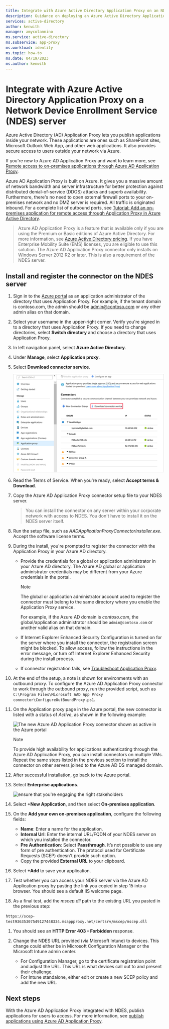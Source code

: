 ```yaml
---
title: Integrate with Azure Active Directory Application Proxy on an NDES server
description: Guidance on deploying an Azure Active Directory Application Proxy to protect your NDES server.
services: active-directory
author: kenwith
manager: amycolannino
ms.service: active-directory
ms.subservice: app-proxy
ms.workload: identity
ms.topic: how-to
ms.date: 04/19/2023
ms.author: kenwith
---
```


# Integrate with Azure Active Directory Application Proxy on a Network Device Enrollment Service (NDES) server

Azure Active Directory (AD) Application Proxy lets you publish applications inside your network. These applications are ones such as SharePoint sites, Microsoft Outlook Web App, and other web applications. It also provides secure access to users outside your network via Azure.

If you're new to Azure AD Application Proxy and want to learn more, see [Remote access to on-premises applications through Azure AD Application Proxy](application-proxy.md).

Azure AD Application Proxy is built on Azure. It gives you a massive amount of network bandwidth and server infrastructure for better protection against distributed denial-of-service (DDOS) attacks and superb availability. Furthermore, there's no need to open external firewall ports to your on-premises network and no DMZ server is required. All traffic is originated inbound. For a complete list of outbound ports, see [Tutorial: Add an on-premises application for remote access through Application Proxy in Azure Active Directory](./application-proxy-add-on-premises-application.md#prepare-your-on-premises-environment).

> Azure AD Application Proxy is a feature that is available only if you are using the Premium or Basic editions of Azure Active Directory. For more information, see [Azure Active Directory pricing](https://www.microsoft.com/security/business/identity-access-management/azure-ad-pricing). 
> If you have Enterprise Mobility Suite (EMS) licenses, you are eligible to use this solution.
> The Azure AD Application Proxy connector only installs on Windows Server 2012 R2 or later. This is also a requirement of the NDES server.

## Install and register the connector on the NDES server

1. Sign in to the [Azure portal](https://portal.azure.com/) as an application administrator of the directory that uses Application Proxy. For example, if the tenant domain is contoso.com, the admin should be admin@contoso.com or any other admin alias on that domain.
1. Select your username in the upper-right corner. Verify you're signed in to a directory that uses Application Proxy. If you need to change directories, select **Switch directory** and choose a directory that uses Application Proxy.
1. In left navigation panel, select **Azure Active Directory**.
1. Under **Manage**, select **Application proxy**.
1. Select **Download connector service**.

    ![Download connector service to see the Terms of Service](./media/app-proxy-protect-ndes/application-proxy-download-connector-service.png)

1. Read the Terms of Service. When you're ready, select **Accept terms & Download**.
1. Copy the Azure AD Application Proxy connector setup file to your NDES server. 
   > You can install the connector on any server within your corporate network with access to NDES. You don't have to install it on the NDES server itself.
1. Run the setup file, such as *AADApplicationProxyConnectorInstaller.exe*. Accept the software license terms.
1. During the install, you're prompted to register the connector with the Application Proxy in your Azure AD directory.
   * Provide the credentials for a global or application administrator in your Azure AD directory. The Azure AD global or application administrator credentials may be different from your Azure credentials in the portal.

        > [!NOTE]
        > The global or application administrator account used to register the connector must belong to the same directory where you enable the Application Proxy service.
        >
        > For example, if the Azure AD domain is *contoso.com*, the global/application administrator should be `admin@contoso.com` or another valid alias on that domain.

   * If Internet Explorer Enhanced Security Configuration is turned on for the server where you install the connector, the registration screen might be blocked. To allow access, follow the instructions in the error message, or turn off Internet Explorer Enhanced Security during the install process.
   * If connector registration fails, see [Troubleshoot Application Proxy](application-proxy-troubleshoot.md).
1. At the end of the setup, a note is shown for environments with an outbound proxy. To configure the Azure AD Application Proxy connector to work through the outbound proxy, run the provided script, such as `C:\Program Files\Microsoft AAD App Proxy connector\ConfigureOutBoundProxy.ps1`.
1. On the Application proxy page in the Azure portal, the new connector is listed with a status of *Active*, as shown in the following example:

    ![The new Azure AD Application Proxy connector shown as active in the Azure portal](./media/active-directory-app-proxy-protect-ndes/connected-app-proxy.png)

    > [!NOTE]
    > To provide high availability for applications authenticating through the Azure AD Application Proxy, you can install connectors on multiple VMs. Repeat the same steps listed in the previous section to install the connector on other servers joined to the Azure AD DS managed domain.

1. After successful installation, go back to the Azure portal.

1. Select **Enterprise applications**.

   ![ensure that you're engaging the right stakeholders](./media/active-directory-app-proxy-protect-ndes/enterprise-applications.png)

1. Select **+New Application**, and then select **On-premises application**. 

1. On the **Add your own on-premises application**, configure the following fields:

   * **Name**: Enter a name for the application.
   * **Internal Url**: Enter the internal URL/FQDN of your NDES server on which you installed the connector.
   * **Pre Authentication**: Select **Passthrough**. It’s not possible to use any form of pre authentication. The protocol used for Certificate Requests (SCEP) doesn't provide such option.
   * Copy the provided **External URL** to your clipboard.

1. Select **+Add** to save your application.

1. Test whether you can access your NDES server via the Azure AD Application proxy by pasting the link you copied in step 15 into a browser. You should see a default IIS welcome page.

1. As a final test, add the *mscep.dll* path to the existing URL you pasted in the previous step:

  `https://scep-test93635307549127448334.msappproxy.net/certsrv/mscep/mscep.dll`

1. You should see an **HTTP Error 403 – Forbidden** response.

1. Change the NDES URL provided (via Microsoft Intune) to devices. This change could either be in Microsoft Configuration Manager or the Microsoft Intune admin center.

   * For Configuration Manager, go to the certificate registration point and adjust the URL. This URL is what devices call out to and present their challenge.
   * For Intune standalone, either edit or create a new SCEP policy and add the new URL.

## Next steps

With the Azure AD Application Proxy integrated with NDES, publish applications for users to access. For more information, see [publish applications using Azure AD Application Proxy](./application-proxy-add-on-premises-application.md).
